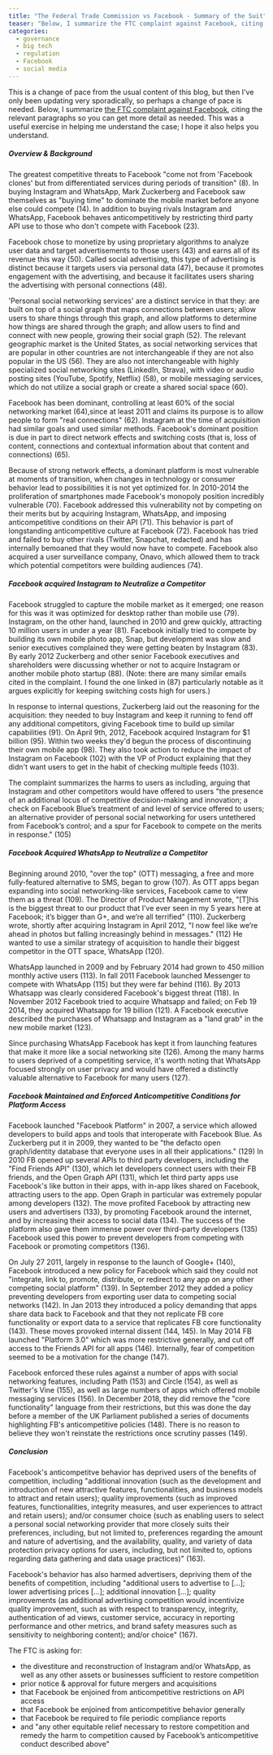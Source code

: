 ```yaml
---
title: "The Federal Trade Commission vs Facebook - Summary of the Suit"
teaser: "Below, I summarize the FTC complaint against Facebook, citing the relevant paragraphs so you can go get more detail as needed. This was a useful exercise in helping me understand the case; I hope it also helps you understand."
categories:
  - governance
  - big tech
  - regulation
  - Facebook
  - social media
---
```


This is a change of pace from the usual content of this blog, but then I've only been updating very sporadically, so perhaps a change of pace is needed. Below, I summarize [the FTC complaint against Facebook](https://www.ftc.gov/system/files/documents/cases/051_2021.01.21_revised_partially_redacted_complaint.pdf), citing the relevant paragraphs so you can get more detail as needed. This was a useful exercise in helping me understand the case; I hope it also helps you understand.

##### Overview & Background

The greatest competitive threats to Facebook "come not from 'Facebook clones' but from differentiated services during periods of transition" (8). In buying Instagram and WhatsApp, Mark Zuckerberg and Facebook saw themselves as "buying time" to dominate the mobile market before anyone else could compete (14). In addition to buying rivals Instagram and WhatsApp, Facebook behaves anticompetitively by restricting third party API use to those who don't compete with Facebook (23).

Facebook chose to monetize by using proprietary algorithms to analyze user data and target advertisements to those users (43) and earns all of its revenue this way (50). Called social advertising, this type of advertising is distinct because it targets users via personal data (47), because it promotes engagement with the advertising, and because it facilitates users sharing the advertising with personal connections (48).

'Personal social networking services' are a distinct service in that they: are built on top of a social graph that maps connections between users; allow users to share things through this graph, and allow platforms to determine how things are shared through the graph; and allow users to find and connect with new people, growing their social graph (52). The relevant geographic market is the United States, as social networking services that are popular in other countries are not interchangeable if they are not also popular in the US (56). They are also not interchangeable with highly specialized social networking sites (LinkedIn, Strava), with video or audio posting sites (YouTube, Spotify, Netflix) (58), or mobile messaging services, which do not utilize a social graph or create a shared social space (60).

Facebook has been dominant, controlling at least 60% of the social networking market (64),since at least 2011 and claims its purpose is to allow people to form "real connections" (62). Instagram at the time of acquisition had similar goals and used similar methods.  Facebook's dominant position is due in part to direct network effects and switching costs (that is, loss of content, connections and contextual information about that content and connections) (65).

Because of strong network effects, a dominant platform is most vulnerable at moments of transition, when changes in technology or consumer behavior lead to possibilities it is not yet optimized for. In 2010-2014 the proliferation of smartphones made Facebook's monopoly position incredibly vulnerable (70). Facebook addressed this vulnerability not by competing on their merits but by acquiring Instagram, WhatsApp, and imposing anticompetitive conditions on their API (71). This behavior is part of longstanding anticompetitive culture at Facebook (72). Facebook has tried and failed to buy other rivals (Twitter, Snapchat, redacted) and has internally bemoaned that they would now have to compete. Facebook also acquired a user surveillance company, Onavo, which allowed them to track which potential competitors were building audiences (74).

##### Facebook acquired Instagram to Neutralize a Competitor

Facebook struggled to capture the mobile market as it emerged; one reason for this was it was optimized for desktop rather than mobile use (79). Instagram, on the other hand, launched in 2010 and grew quickly, attracting 10 million users in under a year (81). Facebook initially tried to compete by building its own mobile photo app, Snap, but development was slow and senior executives complained they were getting beaten by Instagram (83). By early 2012 Zuckerberg and other senior Facebook executives and shareholders were discussing whether or not to acquire Instagram or another mobile photo startup (88). (Note: there are many similar emails cited in the complaint. I found the one linked in (87) particularly notable as it argues explicitly for keeping switching costs high for users.)

In response to internal questions, Zuckerberg laid out the reasoning for the acquisition: they needed to buy Instagram and keep it running to fend off any additional competitors, giving Facebook time to build up similar capabilities (91). On April 9th, 2012, Facebook acquired Instagram for $1 billion (95). Within two weeks they'd begun the process of discontinuing their own mobile app (98). They also took action to reduce the impact of Instagram on Facebook (102) with the VP of Product explaining that they didn't want users to get in the habit of checking multiple feeds (103).

The complaint summarizes the harms to users as including, arguing that Instagram and other competitors would have offered to users "the presence of an additional locus of competitive decision-making and innovation; a check on Facebook Blue’s treatment of and level of service offered to users; an alternative provider of personal social networking for users untethered from Facebook’s control; and a spur for Facebook to compete on the merits in response." (105)

##### Facebook Acquired WhatsApp to Neutralize a Competitor

Beginning around 2010, "over the top" (OTT) messaging, a free and more fully-featured alternative to SMS, began to grow (107). As OTT apps began expanding into social networking-like services, Facebook came to view them as a threat (109). The Director of Product Management wrote, "[T]his is the biggest threat to our product that I’ve ever seen in my 5 years here at Facebook; it’s bigger than G+, and we’re all terrified" (110). Zuckerberg wrote, shortly after acquiring Instagram in April 2012, "I now feel like we’re ahead in photos but falling increasingly behind in messages." (112) He wanted to use a similar strategy of acquisition to handle their biggest competitor in the OTT space, WhatsApp (120).

WhatsApp launched in 2009 and by February 2014 had grown to 450 million monthly active users (113). In fall 2011 Facebook launched Messenger to compete with WhatsApp (115) but they were far behind (116). By 2013 Whatsapp was clearly considered Facebook's biggest threat (118). In November 2012 Facebook tried to acquire Whatsapp and failed; on Feb 19 2014, they acquired Whatsapp for 19 billion (121). A Facebook executive described the purchases of Whatsapp and Instagram as a "land grab" in the new mobile market (123).

Since purchasing WhatsApp Facebook has kept it from launching features that make it more like a social networking site (126). Among the many harms to users deprived of a competiting service, it's worth noting that WhatsApp focused strongly on user privacy and would have offered a distinctly valuable alternative to Facebook for many users (127).

##### Facebook Maintained and Enforced Anticompetitive Conditions for Platform Access

Facebook launched "Facebook Platform" in 2007, a service which allowed developers to build apps and tools that interoperate with Facebook Blue. As Zuckerberg put it in 2009, they wanted to be "the defacto open graph/identity database that everyone uses in all their applications." (129) In 2010 FB opened up several APIs to third party developers, including the "Find Friends API" (130), which let developers connect users with their FB friends, and the Open Graph API (131), which let third party apps use Facebook's like button in their apps, with in-app likes shared on Facebook, attracting users to the app. Open Graph in particular was extremely popular among developers (132). The move profited Facebook by attracting new users and advertisers (133), by promoting Facebook around the internet, and by increasing their access to social data (134). The success of the platform also gave them immense power over third-party developers (135) Facebook used this power to prevent developers from competing with Facebook or promoting competitors (136).

On July 27 2011, largely in response to the launch of Google+ (140), Facebook introduced a new policy for Facebook which said they could not "integrate, link to, promote, distribute, or redirect to any app on any other competing social platform" (139). In September 2012 they added a policy preventing developers from exporting user data to competing social networks (142). In Jan 2013 they introduced a policy demanding that apps share data back to Facebook and that they not replicate FB core functionality or export data to a service that replicates FB core functionality (143). These moves provoked internal dissent (144, 145). In May 2014 FB launched "Platform 3.0" which was more restrictive generally, and cut off access to the Friends API for all apps (146). Internally, fear of competition seemed to be a motivation for the change (147).

Facebook enforced these rules against a number of apps with social networking features, including Path (153) and Circle (154), as well as Twitter's Vine (155), as well as large numbers of apps which offered mobile messaging services (156). In December 2018, they did remove the "core functionality" language from their restrictions, but this was done the day before a member of the UK Parliament published a series of documents highlighting FB's anticompetitive policies (148). There is no reason to believe they won't reinstate the restrictions once scrutiny passes (149).

##### Conclusion

Facebook's anticompetitve behavior has deprived users of the benefits of competition, including "additional innovation (such as the development and introduction of new attractive features, functionalities, and business models to attract and retain users); quality improvements (such as improved features, functionalities, integrity measures, and user experiences to attract and retain users); and/or consumer choice (such as enabling users to select a personal social networking provider that more closely suits their preferences, including, but not limited to, preferences regarding the amount and nature of advertising, and the availability, quality, and variety of data protection privacy options for users, including, but not limited to, options regarding data gathering and data usage practices)" (163).

Facebook's behavior has also harmed advertisers, depriving them of the benefits of competition, including "additional users to advertise to [...]; lower advertising prices [...]; additional innovation [...]; quality improvements (as additional advertising competition would incentivize quality improvement, such as with respect to transparency, integrity, authentication of ad views, customer service, accuracy in reporting performance and other metrics, and brand safety measures such as sensitivity to neighboring content); and/or choice" (167).

The FTC is asking for:

* the divestiture and reconstruction of Instagram and/or WhatsApp, as well as any other assets or businesses sufficient to restore competition
* prior notice & approval for future mergers and acquisitions
* that Facebook be enjoined from anticompetitive restrictions on API access
* that Facebook be enjoined from anticompetitive behavior generally
* that Facebook be required to file periodic compliance reports
* and "any other equitable relief necessary to restore competition and remedy the harm to
competition caused by Facebook’s anticompetitive conduct described above"